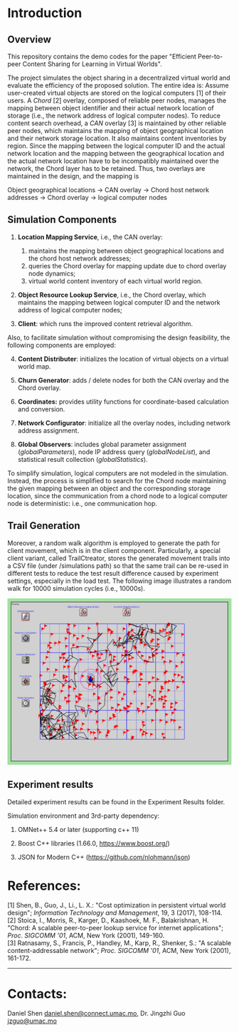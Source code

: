 # Introduction

## Overview
This repository contains the demo codes for the paper "Efficient Peer-to-peer Content Sharing for Learning in Virtual Worlds".

The project simulates the object sharing in a decentralized virtual world and evaluate the efficiency of the proposed solution. The entire idea is: Assume user-created virtual objects are stored on the logical computers [1] of their users. A *Chord* [2] overlay, composed of reliable peer nodes, manages the mapping between object identifier and their actual network location of storage (i.e., the network address of logical computer nodes). To reduce content search overhead, a *CAN* overlay [3] is maintained by other reliable peer nodes, which maintains the mapping of object geographical location and their network storage location. It also maintains content inventories by region. Since the mapping between the logical computer ID and the actual network location and the mapping between the geographical location and the actual network location have to be incompatibly maintained over the network, the Chord layer has to be retained. Thus, two overlays are maintained in the design, and the mapping is

Object geographical locations -> CAN overlay -> Chord host network addresses -> Chord overlay -> logical computer nodes

## Simulation Components

1. **Location Mapping Service**, i.e., the CAN overlay:
	1. maintains the mapping between object geographical locations and the chord host network addresses;
	2. queries the Chord overlay for mapping update due to chord overlay node dynamics;
	3. virtual world content inventory of each virtual world region.
	
2. **Object Resource Lookup Service**, i.e., the Chord overlay, which maintains the mapping between logical computer ID and the network address of logical computer nodes;

3. **Client**: which runs the improved content retrieval algorithm.

Also, to facilitate simulation without compromising the design feasibility, the following components are employed:

4. **Content Distributer**: initializes the location of virtual objects on a virtual world map.

5. **Churn Generator**: adds / delete nodes for both the CAN overlay and the Chord overlay.

6. **Coordinates:** provides utility functions for coordinate-based calculation and conversion.

7. **Network Configurator**: initialize all the overlay nodes, including network address assignment.

8. **Global Observers**: includes global parameter assignment (*globalParameters*), node IP address query (*globalNodeList*), and statistical result collection (*globalStatistics*).

To simplify simulation, logical computers are not modeled in the simulation. Instead, the process is simplified to search for the Chord node maintaining the given mapping between an object and the corresponding storage location, since the communication from a chord node to a logical computer node is deterministic: i.e., one communication hop.

## Trail Generation

Moreover, a random walk algorithm is employed to generate the path for client movement, which is in the client component. Particularly, a special client variant, called TrailCtreator, stores the generated movement trails into a CSV file (under /simulations path) so that the same trail can be re-used in different tests to reduce the test result difference caused by experiment settings, especially in the load test. The following image illustrates a random walk for 10000 simulation cycles (i.e., 10000s).

![Simulation Overiew!](/overlay.png)

## Experiment results

Detailed experiment results can be found in the Experiment Results folder.

Simulation environment and 3rd-party dependency: 

1. OMNet++ 5.4 or later (supporting c++ 11)

2. Boost C++ libraries (1.66.0, https://www.boost.org/)

3. JSON for Modern C++ (https://github.com/nlohmann/json)

# References:
[1] Shen, B., Guo, J., Li., L. X.: "Cost optimization in persistent virtual world design"; *Information Technology and Management*, 19, 3 (2017), 108-114.  
[2] Stoica, I., Morris, R., Karger, D., Kaashoek, M. F., Balakrishnan, H. "Chord: A scalable peer-to-peer lookup service for internet applications"; *Proc. SIGCOMM '01*, ACM, New York (2001), 149-160.  
[3] Ratnasamy, S., Francis, P., Handley, M., Karp, R., Shenker, S.: "A scalable content-addressable network"; *Proc. SIGCOMM '01*, ACM, New York (2001), 161-172.  

---

# Contacts: 
Daniel Shen [daniel.shen@connect.umac.mo](daniel.shen@connect.umac.mo), Dr. Jingzhi Guo [jzguo@umac.mo](jzguo@umac.mo)